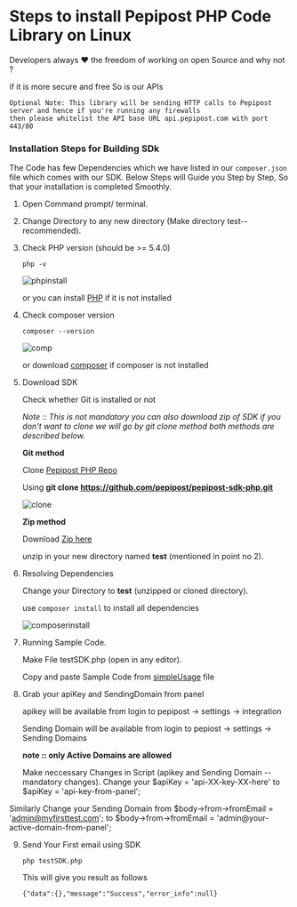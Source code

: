 # Steps to install Pepipost PHP Code Library on Linux

Developers always :heart: the freedom of working on open Source and why not ?

if it is more secure and free So is our APIs

```
Optional Note: This library will be sending HTTP calls to Pepipost server and hence if you're running any firewalls
then please whitelist the API base URL api.pepipost.com with port 443/80
```

### Installation Steps for Building SDk

The Code has few Dependencies which we have listed in our ```composer.json``` file which comes with our SDK.
Below Steps will Guide you Step by Step, So that your installation is completed Smoothly.

  1. Open Command prompt/ terminal. 

  2. Change Directory to any new directory (Make directory test-- recommended).

  3. Check PHP version (should be >= 5.4.0)
     
     ```php -v```
     
     ![phpinstall](http://app1.falconide.com/integration_imgs/linux/l1.png)
      
      or you can install [PHP](http://php.net/manual/en/install.unix.debian.php) if it is not installed
    
  4. Check composer version 
  
     ```composer --version```
     
     ![comp](http://app1.falconide.com/integration_imgs/linux/l1.1.png)
     
     or download [composer](https://getcomposer.org/download/) if composer is not installed
 
  5. Download SDK 
  
     Check whether Git is installed or not 
 
        *Note :: This is not mandatory you can also download zip of SDK if you don't want to clone we will go by git clone method both methods are described below.*
 
        **Git method**
  
        Clone [Pepipost PHP Repo](https://github.com/pepipost/pepipost-sdk-php.git)
      
        Using **git clone https://github.com/pepipost/pepipost-sdk-php.git**
      
        ![clone](http://app1.falconide.com/integration_imgs/linux/l3.png)
      
        **Zip method**
   
        Download [Zip here](https://github.com/pepipost/pepipost-sdk-php/archive/master.zip)
       
        unzip in your new directory named **test** (mentioned in point no 2).

   6. Resolving Dependencies 
    
        Change your Directory to **test** (unzipped or cloned directory).
    
        use ```composer install``` to install all dependencies
   
        ![composerinstall](http://app1.falconide.com/integration_imgs/linux/l4.png)

   7. Running Sample Code.
    
        Make File testSDK.php (open in any editor).
    
        Copy and paste Sample Code from [simpleUsage](https://github.com/hellovikram/pepipost-php/blob/feature_x/pepipost-sdk-php/simpleUsage.md) file
    
   8. Grab your apiKey and SendingDomain from panel

      apikey will be available from login to pepipost -> settings -> integration

      Sending Domain will be available from login to pepiost -> settings -> Sending Domains

      **note :: only Active Domains are allowed**
  
      Make neccessary Changes in Script (apikey and Sending Domain -- mandatory changes).
     Change your $apiKey = 'api-XX-key-XX-here' to $apiKey = 'api-key-from-panel';

   Similarly Change your Sending Domain from $body->from->fromEmail = 'admin@myfirsttest.com'; to $body->from->fromEmail = 'admin@your-active-domain-from-panel';
    
9. Send Your First email using SDK
    
   ```php testSDK.php``` 
   
   This will give you result as follows
   
   ```{"data":{},"message":"Success","error_info":null}```
    
    
